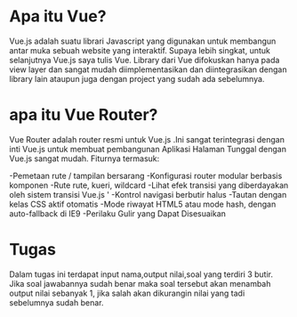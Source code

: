 # Apa itu Vue?

Vue.js adalah suatu librari Javascript yang digunakan untuk membangun antar muka sebuah website yang interaktif. Supaya lebih singkat, untuk selanjutnya Vue.js saya tulis Vue. Library dari Vue difokuskan hanya pada view layer dan sangat mudah diimplementasikan dan diintegrasikan dengan library lain ataupun juga dengan project yang sudah ada sebelumnya.

# apa itu Vue Router?

Vue Router adalah router resmi untuk Vue.js .Ini sangat terintegrasi dengan inti Vue.js untuk membuat pembangunan Aplikasi Halaman Tunggal dengan Vue.js sangat mudah. Fiturnya termasuk:

-Pemetaan rute / tampilan bersarang
-Konfigurasi router modular berbasis komponen
-Rute rute, kueri, wildcard
-Lihat efek transisi yang diberdayakan oleh sistem transisi Vue.js '
-Kontrol navigasi berbutir halus
-Tautan dengan kelas CSS aktif otomatis
-Mode riwayat HTML5 atau mode hash, dengan auto-fallback di IE9
-Perilaku Gulir yang Dapat Disesuaikan

# Tugas

Dalam tugas ini terdapat input nama,output nilai,soal yang terdiri 3 butir. Jika soal jawabannya sudah benar maka soal tersebut akan menambah output nilai sebanyak 1, jika salah akan dikurangin nilai yang tadi sebelumnya sudah benar.
